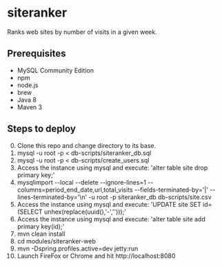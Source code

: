# siteranker

Ranks web sites by number of visits in a given week.

## Prerequisites
* MySQL Community Edition
* npm
* node.js
* brew
* Java 8
* Maven 3

## Steps to deploy
0. Clone this repo and change directory to its base.
1. mysql -u root -p < db-scripts/siteranker_db.sql
2. mysql -u root -p < db-scripts/create_users.sql
3. Access the instance using mysql and execute: 'alter table site drop primary key;'
4. mysqlimport --local --delete --ignore-lines=1 --columns=period_end_date,url,total_visits --fields-terminated-by='|' --lines-terminated-by='\n' -u root -p siteranker_db db-scripts/site.csv
5. Access the instance using mysql and execute: 'UPDATE site SET id=(SELECT unhex(replace(uuid(),'-','')));'
6. Access the instance using mysql and execute: 'alter table site add primary key(id);'
7. mvn clean install
8. cd modules/siteranker-web
9. mvn -Dspring.profiles.active=dev jetty:run
10. Launch FireFox or Chrome and hit http://localhost:8080

